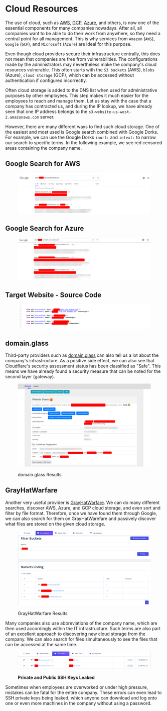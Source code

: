 # Cloud Resources

The use of cloud, such as [AWS](https://aws.amazon.com/), [GCP](https://cloud.google.com/), [Azure](https://azure.microsoft.com/en-us/), and others, is now one of the essential components for many companies nowadays. After all, all companies want to be able to do their work from anywhere, so they need a central point for all management. This is why services from `Amazon` (`AWS`), `Google` (`GCP`), and `Microsoft` (`Azure`) are ideal for this purpose.

Even though cloud providers secure their infrastructure centrally, this does not mean that companies are free from vulnerabilities. The configurations made by the administrators may nevertheless make the company's cloud resources vulnerable. This often starts with the `S3 buckets` (AWS), `blobs` (Azure), `cloud storage` (GCP), which can be accessed without authentication if configured incorrectly.

Often cloud storage is added to the DNS list when used for administrative purposes by other employees. This step makes it much easier for the employees to reach and manage them. Let us stay with the case that a company has contracted us, and during the IP lookup, we have already seen that one IP address belongs to the `s3-website-us-west-2.amazonaws.com` server.

However, there are many different ways to find such cloud storage. One of the easiest and most used is Google search combined with Google Dorks. For example, we can use the Google Dorks `inurl:` and `intext:` to narrow our search to specific terms. In the following example, we see red censored areas containing the company name.

## Google Search for AWS

<figure><img src="../../../../.gitbook/assets/image (63).png" alt=""><figcaption></figcaption></figure>

## Google Search for Azure

<figure><img src="../../../../.gitbook/assets/image (64).png" alt=""><figcaption></figcaption></figure>

## Target Website - Source Code

<figure><img src="../../../../.gitbook/assets/image (65).png" alt=""><figcaption></figcaption></figure>

## domain.glass

Third-party providers such as [domain.glass](https://domain.glass/) can also tell us a lot about the company's infrastructure. As a positive side effect, we can also see that Cloudflare's security assessment status has been classified as "Safe". This means we have already found a security measure that can be noted for the second layer (gateway).

<figure><img src="../../../../.gitbook/assets/image (66).png" alt=""><figcaption><p>domain.glass Results</p></figcaption></figure>

## GrayHatWarfare

Another very useful provider is [GrayHatWarfare](https://buckets.grayhatwarfare.com/). We can do many different searches, discover AWS, Azure, and GCP cloud storage, and even sort and filter by file format. Therefore, once we have found them through Google, we can also search for them on GrayHatWarefare and passively discover what files are stored on the given cloud storage.

<figure><img src="../../../../.gitbook/assets/image (67).png" alt=""><figcaption><p>GrayHatWarfare Results</p></figcaption></figure>

Many companies also use abbreviations of the company name, which are then used accordingly within the IT infrastructure. Such terms are also part of an excellent approach to discovering new cloud storage from the company. We can also search for files simultaneously to see the files that can be accessed at the same time.

<figure><img src="../../../../.gitbook/assets/image (68).png" alt=""><figcaption><p><strong>Private and Public SSH Keys Leaked</strong></p></figcaption></figure>

Sometimes when employees are overworked or under high pressure, mistakes can be fatal for the entire company. These errors can even lead to SSH private keys being leaked, which anyone can download and log onto one or even more machines in the company without using a password.
